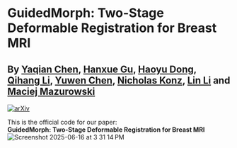 # GuidedMorph: Two-Stage Deformable Registration for Breast MRI

**By [Yaqian Chen](https://scholar.google.com/citations?user=iegKFuQAAAAJ&hl=en), [Hanxue Gu](https://scholar.google.com/citations?user=aGjCpQUAAAAJ&hl=en&oi=ao), [Haoyu Dong](https://scholar.google.com/citations?user=eZVEUCIAAAAJ&hl=en&oi=ao), [Qihang Li](https://scholar.google.com/citations?user=Yw9_kMQAAAAJ&hl=en), [Yuwen Chen](https://scholar.google.com/citations?user=61s49p0AAAAJ&hl=en&oi=ao), [Nicholas Konz](https://scholar.google.com/citations?user=a9rXidMAAAAJ&hl=en), [Lin Li](https://scholar.google.com/citations?user=uRHrZUkAAAAJ&hl=zh-CN&authuser=1) and [Maciej Mazurowski](https://scholar.google.com/citations?user=HlxjJPQAAAAJ&hl=en&oi=ao)**
---
[![arXiv](https://img.shields.io/badge/arXiv-2502.09779-b31b1b.svg)](https://arxiv.org/abs/2505.13414)


This is the official code for our paper:  
**GuidedMorph: Two-Stage Deformable Registration for Breast MRI**
![Screenshot 2025-06-16 at 3 31 14 PM](https://github.com/user-attachments/assets/d638f384-269b-4a1f-8151-e7b2b92735b7)
